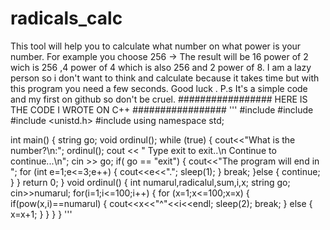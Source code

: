 # radicals_calc
This tool will help you to calculate what number on what power is your number.
For example you choose 256 -> The result will be 16 power of 2 wich is 256 ,4 power of 4 which is also 256 and 2 power of 8.
I am a lazy person so i don't want to think and calculate because it takes time but with this program you need a few seconds.
Good luck .
P.s It's a simple code and my first on github so don't be cruel.
#################
HERE IS THE CODE I WROTE ON C++
#################
'''
#include <iostream>
#include <cmath>
#include <unistd.h>
#include <string>
using namespace std;

int main()
{
    string go;
    void ordinul();
    while (true)
    {
        cout<<"What is the number?\n:";
        ordinul();
        cout << "           Type exit to exit..\n           Continue to continue...\n";
        cin >> go;
        if( go == "exit")
        {
            cout<<"The program will end in ";
            for (int e=1;e<=3;e++)
            {
                cout<<e<<".";
                sleep(1);
            }
            break;
        }else
        {
                continue;
        }
    }
    return 0;
}
void ordinul()
{
    int numarul,radicalul,sum,i,x;
    string go;
    cin>>numarul;
    for(i=1;i<=100;i++)
    {
        for (x=1;x<=100;x=x)
        {
            if(pow(x,i)==numarul)
            {
                cout<<x<<"^"<<i<<endl;
                sleep(2);
                break;
            }
            else
            {
                x=x+1;
            }
        }
    }
}
'''
